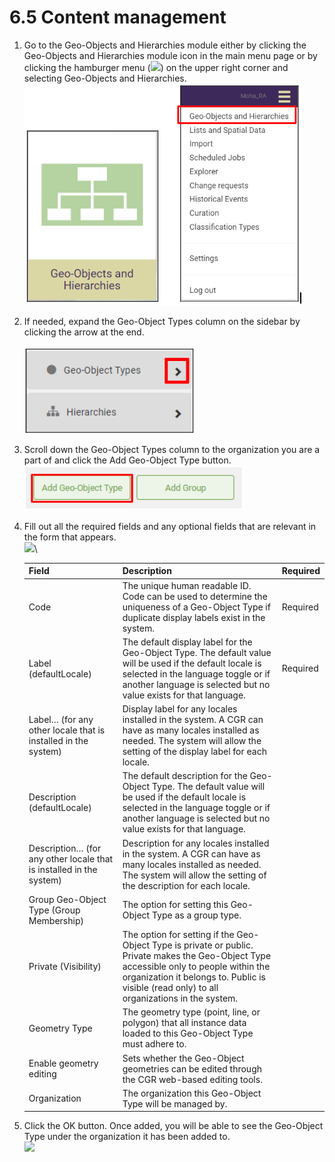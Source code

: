 # 6.5 Content management

1. Go to the Geo-Objects and Hierarchies module either by clicking the Geo-Objects and Hierarchies module icon in the main menu page or by clicking the hamburger menu (![](https://lh3.googleusercontent.com/iuPmL\_Z1smFoRNK34qpVh9--96pLjj8A-P4QdCAlpcvxkSIfD3bihusMrW6MlenmddHse4DMtkIfNaLzts2tH95aM8vei5RBC6-FuLkbYRi4j4V9LiSgid0KfK2wPUgPo-Oim\_IF7FqvJW8Ck-ESi0sPLJ2Hi6rets24LbXMhLUD7h3zOJePImZz)) on the upper right corner and selecting Geo-Objects and Hierarchies.\
   ![](<../../../.gitbook/assets/image (5) (1).png>)
2. If needed, expand the Geo-Object Types column on the sidebar by clicking the arrow at the end.\
   \
   ![](<../../../.gitbook/assets/image (6) (1) (1).png>)
3. Scroll down the Geo-Object Types column to the organization you are a part of and click the Add Geo-Object Type button.\
   ![](<../../../.gitbook/assets/image (6) (1) (2).png>)
4.  Fill out all the required fields and any optional fields that are relevant in the form that appears.\
    ![](https://lh4.googleusercontent.com/8TbxvHfaXeV5OlhN4B9n986RaxCkmwPYXQh6kkG0koK9dj1vWavotQ1Lc9\_QjEGFvknwv\_94Z1uhw\_v-yRyJ\_rSjY3ufnhdYMcYAmz\_8b6QnS8NaB0mbKPfScqknIiTNVMqMe3gN-z\_MgdXFVTLzNe34IzLeyN0w0Dyz0gkm0rwIyU9VC9iGjt5V)\


    | Field                                                               | Description                                                                                                                                                                                                                              | Required |
    | ------------------------------------------------------------------- | ---------------------------------------------------------------------------------------------------------------------------------------------------------------------------------------------------------------------------------------- | -------- |
    | Code                                                                | The unique human readable ID. Code can be used to determine the uniqueness of a Geo-Object Type if duplicate display labels exist in the system.                                                                                         | Required |
    | Label (defaultLocale)                                               | The default display label for the Geo-Object Type. The default value will be used if the default locale is selected in the language toggle or if another language is selected but no value exists for that language.                     | Required |
    | Label… (for any other locale that is installed in the system)       | Display label for any locales installed in the system. A CGR can have as many locales installed as needed. The system will allow the setting of the display label for each locale.                                                       |          |
    | Description (defaultLocale)                                         | The default description for the Geo-Object Type. The default value will be used if the default locale is selected in the language toggle or if another language is selected but no value exists for that language.                       |          |
    | Description… (for any other locale that is installed in the system) | Description for any locales installed in the system. A CGR can have as many locales installed as needed. The system will allow the setting of the description for each locale.                                                           |          |
    | Group Geo-Object Type (Group Membership)                            | The option for setting this Geo-Object Type as a group type.                                                                                                                                                                             |          |
    | Private (Visibility)                                                | The option for setting if the Geo-Object Type is private or public. Private makes the Geo-Object Type accessible only to people within the organization it belongs to. Public is visible (read only) to all organizations in the system. |          |
    | Geometry Type                                                       | The geometry type (point, line, or polygon) that all instance data loaded to this Geo-Object Type must adhere to.                                                                                                                        |          |
    | Enable geometry editing                                             | Sets whether the Geo-Object geometries can be edited through the CGR web-based editing tools.                                                                                                                                            |          |
    | Organization                                                        | The organization this Geo-Object Type will be managed by.                                                                                                                                                                                |          |


5. Click the OK button. Once added, you will be able to see the Geo-Object Type under the organization it has been added to.\
   ![](https://lh4.googleusercontent.com/o7M8ZVCNZHZN0UP2jV0KSgFsivunPL8tNkNAZjqb8SEO13cudcNkDBP\_HpLBOEU53fZoUebtppPUcjXzxHoVHPgsRjWMsgjkO6HqcCKsOq2-nysbkHcoWZj78yXTvqVtaIGSy2a9VZiXjeSsy1-399d6otzENPg\_iEEPvlTI8vn3fF7sTiLzukJ7)
